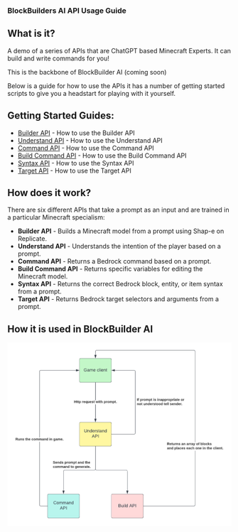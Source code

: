 ### BlockBuilders AI API Usage Guide
## What is it?

A demo of a series of APIs that are ChatGPT based Minecraft Experts. It can build and write commands for you! 

This is the backbone of BlockBuilder AI (coming soon)

Below is a guide for how to use the APIs it has a number of getting started scripts to give you a headstart for playing with it yourself.

## Getting Started Guides:
- [Builder API](builder/Builder%20API.md) - How to use the Builder API
- [Understand API](understand/Understand%20API.md) - How to use the Understand API
- [Command API](commands/Command%20API.md) - How to use the Command API
- [Build Command API](commands/Build%20Command%20API.md) - How to use the Build Command API
- [Syntax API](syntax/SyntaxAPI.md) - How to use the Syntax API
- [Target API](target/TargetAPI.md) - How to use the Target API
  
## How does it work? 
There are six different APIs that take a prompt as an input and are trained in a particular Minecraft specialism:
- **Builder API** - Builds a Minecraft model from a prompt using Shap-e on Replicate.
- **Understand API** - Understands the intention of the player based on a prompt.
- **Command API** - Returns a Bedrock command based on a prompt.
- **Build Command API** - Returns specific variables for editing the Minecraft model.
- **Syntax API** - Returns the correct Bedrock block, entity, or item syntax from a prompt.
- **Target API** - Returns Bedrock target selectors and arguments from a prompt.

## How it is used in BlockBuilder AI
![BlockBuilder AI](img/BlockBuilderAI.png)





